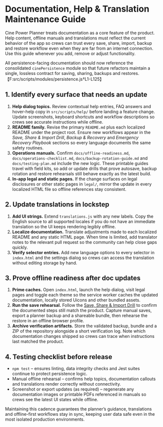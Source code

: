 # Documentation, Help & Translation Maintenance Guide

Cine Power Planner treats documentation as a core feature of the product. Help content,
offline manuals and translations must reflect the current behavior of the app so crews can
trust every save, share, import, backup and restore workflow even when they are far from an
internet connection. Use this guide whenever you add, remove or adjust functionality.

All persistence-facing documentation should now reference the consolidated
`cinePersistence` module so that future refactors maintain a single, lossless contract for
saving, sharing, backups and restores.【F:src/scripts/modules/persistence.js†L1-L125】

## 1. Identify every surface that needs an update

1. **Help dialog topics.** Review contextual help entries, FAQ answers and hover-help copy in
   `src/scripts/help/` before landing a feature change. Update screenshots, keyboard
   shortcuts and workflow descriptions so crews see accurate instructions while offline.
2. **README family.** Revise the primary `README.md` plus each localized README under the
   project root. Ensure new workflows appear in the *Save, Share & Import Drill*, *Backup &
   Recovery* and *Emergency Recovery Playbook* sections so every language documents the same
   safety routines.
3. **Operations manuals.** Confirm `docs/offline-readiness.md`,
   `docs/operations-checklist.md`, `docs/backup-rotation-guide.md` and `docs/testing-plan.md`
   include the new logic. These printable guides travel with field kits, so add or update
   drills that prove autosave, backup rotation and restore rehearsals still behave exactly
   as the latest build.
4. **In-app legal and static pages.** If the change surfaces on legal disclosures or other
   static pages in `legal/`, mirror the update in every localized HTML file so offline
   references stay consistent.

## 2. Update translations in lockstep

1. **Add UI strings.** Extend `translations.js` with any new labels. Copy the English source
   to all supported locales if you do not have an immediate translation so the UI keeps
   rendering legibly offline.
2. **Localize documentation.** Translate adjustments made to each localized README and any
   static HTML page. When time is limited, add translator notes to the relevant pull request
   so the community can help close gaps quickly.
3. **Verify selector entries.** Add new language options to every selector in `index.html`
   and the settings dialog so crews can access the translation without editing storage by
   hand.

## 3. Prove offline readiness after doc updates

1. **Prime caches.** Open `index.html`, launch the help dialog, visit legal pages and toggle
   each theme so the service worker caches the updated documentation, locally stored Uicons
   and other bundled assets.
2. **Run the save rehearsal.** Follow the [Save, Share & Import Drill](../README.md#save-share--import-drill)
   to confirm the documented steps still match the product. Capture manual saves, export a
   planner backup and a shareable bundle, then rehearse the restore in an offline browser
   profile.
3. **Archive verification artifacts.** Store the validated backup, bundle and a ZIP of the
   repository alongside a short verification log. Note which documentation changes shipped
   so crews can trace when instructions last matched the product.

## 4. Testing checklist before release

- `npm test` – ensures linting, data integrity checks and Jest suites continue to protect
  persistence logic.
- Manual offline rehearsal – confirms help topics, documentation callouts and translations
  render correctly without connectivity.
- Screenshot or export updates (as required) – regenerate any documentation images or
  printable PDFs referenced in manuals so crews see the latest UI states while offline.

Maintaining this cadence guarantees the planner’s guidance, translations and offline-first
workflows stay in sync, keeping user data safe even in the most isolated production
environments.
